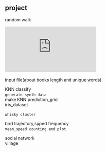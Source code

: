 ## project
random walk  

![Image](https://github.com/GerogeZhi/Python_case/blob/master/project_plots/random_walk.pdf)  


input file(about books length and unique words)  

KNN classify  
`generate synth data`  
make KNN prediction_grid  
iris_dataset  

`whisky cluster`  

bird trajectory,spped frequency  
`mean_speed counting and plot` 

social network  
village
